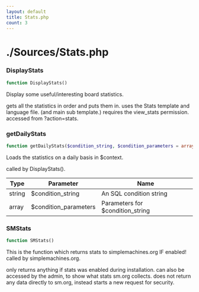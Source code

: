 ```yaml
---
layout: default
title: Stats.php
count: 3
---
```


# ./Sources/Stats.php

### DisplayStats

```php
function DisplayStats()
```
Display some useful/interesting board statistics.

gets all the statistics in order and puts them in.
uses the Stats template and language file. (and main sub template.)
requires the view_stats permission.
accessed from ?action=stats.

### getDailyStats

```php
function getDailyStats($condition_string, $condition_parameters = array())
```
Loads the statistics on a daily basis in $context.

called by DisplayStats().

Type|Parameter|Name
---|---|---
string|$condition_string|An SQL condition string
array|$condition_parameters|Parameters for $condition_string
### SMStats

```php
function SMStats()
```
This is the function which returns stats to simplemachines.org IF enabled!
called by simplemachines.org.

only returns anything if stats was enabled during installation.
can also be accessed by the admin, to show what stats sm.org collects.
does not return any data directly to sm.org, instead starts a new request for security.

